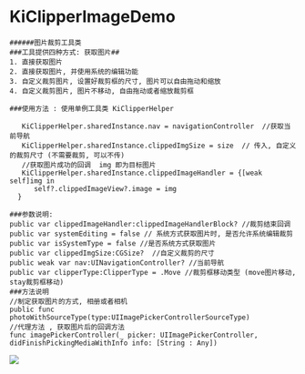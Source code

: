 # KiClipperImageDemo
	######图片裁剪工具类
	###工具提供四种方式: 获取图片##
	1. 直接获取图片
	2. 直接获取图片, 并使用系统的编辑功能
	3. 自定义裁剪图片, 设置好裁剪框的尺寸, 图片可以自由拖动和缩放
	4. 自定义裁剪图片, 图片不移动, 自由拖动或者缩放裁剪框

	###使用方法 : 使用单例工具类 KiClipperHelper

	   KiClipperHelper.sharedInstance.nav = navigationController  //获取当前导航
       KiClipperHelper.sharedInstance.clippedImgSize = size  // 传入, 自定义的裁剪尺寸 (不需要裁剪, 可以不传)
       //获取图片成功的回调  img 即为目标图片
       KiClipperHelper.sharedInstance.clippedImageHandler = {[weak self]img in
          self?.clippedImageView?.image = img
      }

    ###参数说明:
    public var clippedImageHandler:clippedImageHandlerBlock? //裁剪结束回调
    public var systemEditing = false // 系统方式获取图片时, 是否允许系统编辑裁剪
    public var isSystemType = false //是否系统方式获取图片
    public var clippedImgSize:CGSize?  //自定义裁剪的尺寸
    public weak var nav:UINavigationController? //当前导航
    public var clipperType:ClipperType = .Move //裁剪框移动类型 (move图片移动, stay裁剪框移动)
    ###方法说明
    //制定获取图片的方式, 相册或者相机
    public func photoWithSourceType(type:UIImagePickerControllerSourceType)
    //代理方法 , 获取图片后的回调方法
    func imagePickerController(_ picker: UIImagePickerController, didFinishPickingMediaWithInfo info: [String : Any])

![](http://www.code4app.com/data/attachment/forum/201608/22/101043v7py0bnmpaayppb5.gif)
